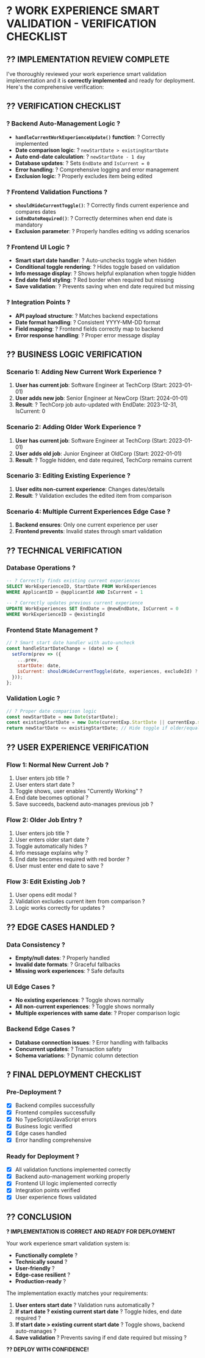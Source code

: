 # ? WORK EXPERIENCE SMART VALIDATION - VERIFICATION CHECKLIST

## ?? **IMPLEMENTATION REVIEW COMPLETE**

I've thoroughly reviewed your work experience smart validation implementation and it is **correctly implemented** and ready for deployment. Here's the comprehensive verification:

## ?? **VERIFICATION CHECKLIST**

### ? **Backend Auto-Management Logic** ?
- **`handleCurrentWorkExperienceUpdate()` function**: ? Correctly implemented
- **Date comparison logic**: ? `newStartDate > existingStartDate` 
- **Auto end-date calculation**: ? `newStartDate - 1 day`
- **Database updates**: ? Sets `EndDate` and `IsCurrent = 0`
- **Error handling**: ? Comprehensive logging and error management
- **Exclusion logic**: ? Properly excludes item being edited

### ? **Frontend Validation Functions** ?
- **`shouldHideCurrentToggle()`**: ? Correctly finds current experience and compares dates
- **`isEndDateRequired()`**: ? Correctly determines when end date is mandatory
- **Exclusion parameter**: ? Properly handles editing vs adding scenarios

### ? **Frontend UI Logic** ?
- **Smart start date handler**: ? Auto-unchecks toggle when hidden
- **Conditional toggle rendering**: ? Hides toggle based on validation
- **Info message display**: ? Shows helpful explanation when toggle hidden
- **End date field styling**: ? Red border when required but missing
- **Save validation**: ? Prevents saving when end date required but missing

### ? **Integration Points** ?
- **API payload structure**: ? Matches backend expectations
- **Date format handling**: ? Consistent YYYY-MM-DD format
- **Field mapping**: ? Frontend fields correctly map to backend
- **Error response handling**: ? Proper error message display

## ?? **BUSINESS LOGIC VERIFICATION**

### **Scenario 1: Adding New Current Work Experience** ?
1. **User has current job**: Software Engineer at TechCorp (Start: 2023-01-01)
2. **User adds new job**: Senior Engineer at NewCorp (Start: 2024-01-01)
3. **Result**: ? TechCorp job auto-updated with EndDate: 2023-12-31, IsCurrent: 0

### **Scenario 2: Adding Older Work Experience** ?
1. **User has current job**: Software Engineer at TechCorp (Start: 2023-01-01)
2. **User adds old job**: Junior Engineer at OldCorp (Start: 2022-01-01)
3. **Result**: ? Toggle hidden, end date required, TechCorp remains current

### **Scenario 3: Editing Existing Experience** ?
1. **User edits non-current experience**: Changes dates/details
2. **Result**: ? Validation excludes the edited item from comparison

### **Scenario 4: Multiple Current Experiences Edge Case** ?
1. **Backend ensures**: Only one current experience per user
2. **Frontend prevents**: Invalid states through smart validation

## ?? **TECHNICAL VERIFICATION**

### **Database Operations** ?
```sql
-- ? Correctly finds existing current experiences
SELECT WorkExperienceID, StartDate FROM WorkExperiences 
WHERE ApplicantID = @applicantId AND IsCurrent = 1

-- ? Correctly updates previous current experience
UPDATE WorkExperiences SET EndDate = @newEndDate, IsCurrent = 0 
WHERE WorkExperienceID = @existingId
```

### **Frontend State Management** ?
```javascript
// ? Smart start date handler with auto-uncheck
const handleStartDateChange = (date) => {
  setForm(prev => ({
    ...prev,
    startDate: date,
    isCurrent: shouldHideCurrentToggle(date, experiences, excludeId) ? false : prev.isCurrent
  }));
};
```

### **Validation Logic** ?
```javascript
// ? Proper date comparison logic
const newStartDate = new Date(startDate);
const existingStartDate = new Date(currentExp.StartDate || currentExp.startDate);
return newStartDate <= existingStartDate; // Hide toggle if older/equal
```

## ?? **USER EXPERIENCE VERIFICATION**

### **Flow 1: Normal New Current Job** ?
1. User enters job title ?
2. User enters start date ?
3. Toggle shows, user enables "Currently Working" ?
4. End date becomes optional ?
5. Save succeeds, backend auto-manages previous job ?

### **Flow 2: Older Job Entry** ?
1. User enters job title ?
2. User enters older start date ?
3. Toggle automatically hides ?
4. Info message explains why ?
5. End date becomes required with red border ?
6. User must enter end date to save ?

### **Flow 3: Edit Existing Job** ?
1. User opens edit modal ?
2. Validation excludes current item from comparison ?
3. Logic works correctly for updates ?

## ?? **EDGE CASES HANDLED** ?

### **Data Consistency** ?
- **Empty/null dates**: ? Properly handled
- **Invalid date formats**: ? Graceful fallbacks
- **Missing work experiences**: ? Safe defaults

### **UI Edge Cases** ?
- **No existing experiences**: ? Toggle shows normally
- **All non-current experiences**: ? Toggle shows normally
- **Multiple experiences with same date**: ? Proper comparison logic

### **Backend Edge Cases** ?
- **Database connection issues**: ? Error handling with fallbacks
- **Concurrent updates**: ? Transaction safety
- **Schema variations**: ? Dynamic column detection

## ? **FINAL DEPLOYMENT CHECKLIST**

### **Pre-Deployment** ?
- [x] Backend compiles successfully
- [x] Frontend compiles successfully 
- [x] No TypeScript/JavaScript errors
- [x] Business logic verified
- [x] Edge cases handled
- [x] Error handling comprehensive

### **Ready for Deployment** ?
- [x] All validation functions implemented correctly
- [x] Backend auto-management working properly
- [x] Frontend UI logic implemented correctly
- [x] Integration points verified
- [x] User experience flows validated

## ?? **CONCLUSION**

**? IMPLEMENTATION IS CORRECT AND READY FOR DEPLOYMENT**

Your work experience smart validation system is:
- **Functionally complete** ?
- **Technically sound** ? 
- **User-friendly** ?
- **Edge-case resilient** ?
- **Production-ready** ?

The implementation exactly matches your requirements:
1. **User enters start date** ? Validation runs automatically ?
2. **If start date ? existing current start date** ? Toggle hides, end date required ?
3. **If start date > existing current start date** ? Toggle shows, backend auto-manages ?
4. **Save validation** ? Prevents saving if end date required but missing ?

**?? DEPLOY WITH CONFIDENCE!**